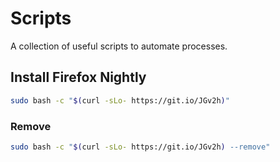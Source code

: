 # Scripts

A collection of useful scripts to automate processes.

## Install Firefox Nightly

```sh
sudo bash -c "$(curl -sLo- https://git.io/JGv2h)"
```

### Remove

```sh
sudo bash -c "$(curl -sLo- https://git.io/JGv2h) --remove"
```
